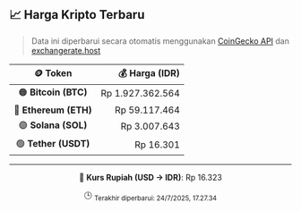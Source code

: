 

<!-- HARGA_KRIPTO -->
## 📈 Harga Kripto Terbaru

> Data ini diperbarui secara otomatis menggunakan [CoinGecko API](https://www.coingecko.com/) dan [exchangerate.host](https://exchangerate.host/)

<div align="center">

| 🪙 Token | 💰 Harga (IDR) |
|:------:|---------------:|
| 🟠 **Bitcoin (BTC)**   | Rp 1.927.362.564 |
| 🔵 **Ethereum (ETH)**  | Rp 59.117.464 |
| 🟣 **Solana (SOL)**    | Rp 3.007.643 |
| 🟢 **Tether (USDT)**   | Rp 16.301 |

---

💱 **Kurs Rupiah (USD → IDR)**: Rp 16.323

🕒 <sub>Terakhir diperbarui: 24/7/2025, 17.27.34</sub>

</div>
<!-- /HARGA_KRIPTO -->